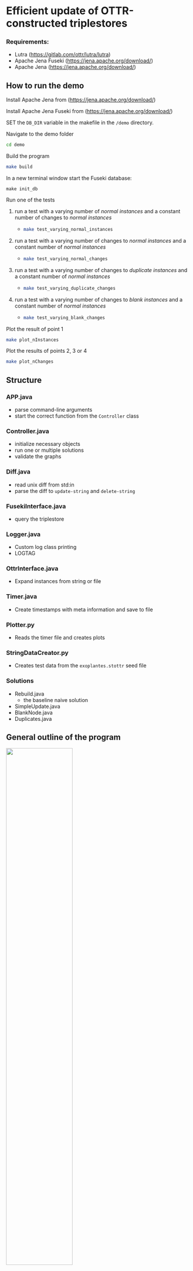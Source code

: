 # Efficient update of OTTR-constructed triplestores

### Requirements:
* Lutra (https://gitlab.com/ottr/lutra/lutra)
* Apache Jena Fuseki (https://jena.apache.org/download/)
* Apache Jena (https://jena.apache.org/download/)

## How to run the demo
Install Apache Jena from (https://jena.apache.org/download/)

Install Apache Jena Fuseki from (https://jena.apache.org/download/)

SET the `DB_DIR` variable in the makefile in the `/demo` directory.

Navigate to the demo folder
```bash
cd demo
```

Build the program
```bash
make build
```

In a new terminal window start the Fuseki database:
```
make init_db
```

Run one of the tests
1. run a test with a varying number of *normal instances* and a constant number of changes to *normal instances*
    - ```bash
      make test_varying_normal_instances
      ```
2. run a test with a varying number of changes to *normal instances* and a constant number of *normal instances*
    - ```bash
      make test_varying_normal_changes
      ```
3. run a test with a varying number of changes to *duplicate instances* and a constant number of *normal instances*
    - ```bash
      make test_varying_duplicate_changes
      ```
4. run a test with a varying number of changes to *blank instances* and a constant number of *normal instances*
    - ```bash
      make test_varying_blank_changes
      ```

Plot the result of point 1
```bash
make plot_nInstances
```

Plot the results of points 2, 3 or 4
```bash
make plot_nChanges
```

<!-- ## Configure the makefile
In the example_temp directory, we see an example of a makefile.

The default inputs have to be specified:
- `TEMPDIR`: the absolute path to your temp directory
- `INSTANCE_FILE`: the filename of the instance file. 
  - The filename is automatically appended "new_" or "old_"
- `TEMPLATE_FILE`: the filename of the file containing templates
- `TIMER`: the name of the file where timestamps are saved
- `SOLUTIONS`: String of space-separated solution names.

NB: INSTANCE_FILE, TEMPLATE_FILE and TIMER have to be stored in the temp directory.  -->


## Structure
### APP.java
  - parse command-line arguments
  - start the correct function from the `Controller` class
### Controller.java
  - initialize necessary objects 
  - run one or multiple solutions
  - validate the graphs
### Diff.java
  - read unix diff from std:in
  - parse the diff to `update-string` and `delete-string`
### FusekiInterface.java
  - query the triplestore
### Logger.java
  - Custom log class printing
  - LOGTAG
### OttrInterface.java
  - Expand instances from string or file
### Timer.java
  - Create timestamps with meta information and save to file
###  Plotter.py
  - Reads the timer file and creates plots
### StringDataCreator.py
  - Creates test data from the `exoplantes.stottr` seed file    
### Solutions
  - Rebuild.java
    - the baseline naive solution
  - SimpleUpdate.java
  - BlankNode.java
  - Duplicates.java

<!-- 
## Timing:
Timing is done by the Timer class. A `timer` object is passed to the different classes to be timed. The times are written to a file in the `temp` folder specified by the TIME variable in the make file.

the times are written in the format:
```
<instances> ; <changes> ; <solution> ; <tag> ; <time>
```

Recording a split:
```java
timer.newSplit("label", "solutionName", <instances>, <changes>)
```

- N.B.: The first split needs to have the label "start" 
- N.B.: The last  split needs to have the label "end"  -->

## General outline of the program
<img src="https://user-images.githubusercontent.com/42439472/236768091-ebb96bbd-676f-4593-bb3d-5ea2d23ae8ad.svg" width="60%" />

## Simple solution
<img src="https://user-images.githubusercontent.com/42439472/236768266-f1d4c490-95a0-42d8-b9db-8bb919588152.svg" width="60%" />

## Duplicate solution
<img src="https://user-images.githubusercontent.com/42439472/236768335-e5b7c5d2-c05b-4b33-aae4-e89241c905b8.svg" width="60%" />

## Blank node solution
<img src="https://user-images.githubusercontent.com/42439472/236768406-eb8bbbb5-ab45-4af7-b9e1-c7cfe2cda519.svg" width="60%" />

## Combined solution
<img src="https://user-images.githubusercontent.com/42439472/236768458-0348c4c3-fdc9-4d05-987a-06db3f60dd15.svg" width="60%" />

